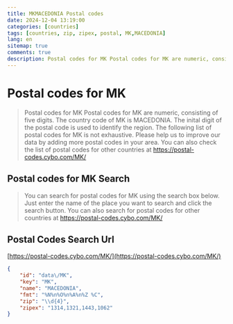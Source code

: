 ```yaml
---
title: MKMACEDONIA Postal codes 
date: 2024-12-04 13:19:00
categories: [countries]
tags: [countries, zip, zipex, postal, MK,MACEDONIA]
lang: en
sitemap: true
comments: true
description: Postal codes for MK Postal codes for MK are numeric, consisting of five digits. The country code of MK is MACEDONIA. The inital digit of the postal code is used to identify the region. The following list of postal codes for MK is not exhaustive. Please help us to improve our data by adding more postal codes in your area. You can also check the list of postal codes for other countries at https://postal-codes.cybo.com/MK/
---
```


# Postal codes for MK
> Postal codes for MK Postal codes for MK are numeric, consisting of five digits. The country code of MK is MACEDONIA. The inital digit of the postal code is used to identify the region. The following list of postal codes for MK is not exhaustive. Please help us to improve our data by adding more postal codes in your area. You can also check the list of postal codes for other countries at https://postal-codes.cybo.com/MK/

## Postal codes for MK Search 
> You can search for postal codes for MK using the search box below. Just enter the name of the place you want to search and click the search button. You can also search for postal codes for other countries at https://postal-codes.cybo.com/MK/

## Postal Codes Search Url

[https://postal-codes.cybo.com/MK/](https://postal-codes.cybo.com/MK/)
```json
{
    "id": "data\/MK",
    "key": "MK",
    "name": "MACEDONIA",
    "fmt": "%N%n%O%n%A%n%Z %C",
    "zip": "\\d{4}",
    "zipex": "1314,1321,1443,1062"
}
```
